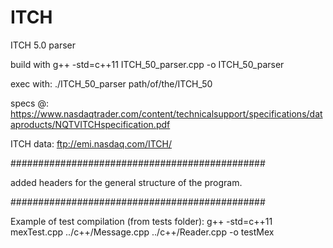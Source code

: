 # ITCH
ITCH 5.0 parser

build with
  g++ -std=c++11 ITCH_50_parser.cpp -o ITCH_50_parser
  
exec with:
  ./ITCH_50_parser path/of/the/ITCH_50
  
specs @: https://www.nasdaqtrader.com/content/technicalsupport/specifications/dataproducts/NQTVITCHspecification.pdf

ITCH data: ftp://emi.nasdaq.com/ITCH/

##############################################

added headers for the general structure of the program.

##############################################

Example of test compilation (from tests folder): g++ -std=c++11 mexTest.cpp ../c++/Message.cpp ../c++/Reader.cpp -o testMex
